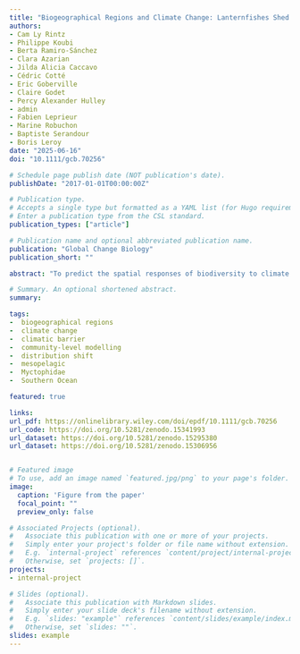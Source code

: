 ```yaml
---
title: "Biogeographical Regions and Climate Change: Lanternfishes Shed Light on the Role of Climatic Barriers in the Southern Ocean"
authors:
- Cam Ly Rintz
- Philippe Koubi
- Berta Ramiro-Sánchez
- Clara Azarian
- Jilda Alicia Caccavo
- Cédric Cotté 
- Eric Goberville
- Claire Godet
- Percy Alexander Hulley
- admin
- Fabien Leprieur
- Marine Robuchon
- Baptiste Serandour
- Boris Leroy
date: "2025-06-16"
doi: "10.1111/gcb.70256"

# Schedule page publish date (NOT publication's date).
publishDate: "2017-01-01T00:00:00Z"

# Publication type.
# Accepts a single type but formatted as a YAML list (for Hugo requirements).
# Enter a publication type from the CSL standard.
publication_types: ["article"]

# Publication name and optional abbreviated publication name.
publication: "Global Change Biology"
publication_short: ""

abstract: "To predict the spatial responses of biodiversity to climate change, studies typically rely on species-specific approaches, such as species distribution models. In this study, we propose an alternative methodology that investigates the collective response of species groups by modelling biogeographical regions. Biogeographical regions are areas defined by homogeneous species compositions and separated by barriers to dispersal. When climate acts as such a barrier, species within the same region are expected to respond similar to changing climatic conditions, enabling the prediction of entire region shifts in response to future climate scenarios. We applied this approach to the Southern Ocean, which exhibits sharp climatic transitions known as oceanic fronts, focusing on the mesopelagic lanternfishes (family Myctophidae). We compiled occurrence data for 115 lanternfish species from 1950 onwards and employed a network-based analysis to identify two major biogeographical regions: a southern and a subtropical region. These regions were found to be distinct, with minimal overlap in species distributions along the temperature gradient and a separation around 8°C, indicating that temperature likely acts as a climatic barrier. Using an ensemble modelling approach, we projected the response of these regions to future temperature changes under various climate scenarios. Our results suggest a circumpolar expansion of the subtropical region and a contraction of the southern region, with the Southern Ocean becoming a cul-de-sac for southern species. Ultimately, our results suggest that when support is found for the climatic barrier hypothesis, community-level models from a ‘group first, then predict’ strategy may effectively predict future shifts in species assemblages."

# Summary. An optional shortened abstract.
summary: 

tags:
-  biogeographical regions
-  climate change
-  climatic barrier
-  community-level modelling
-  distribution shift
-  mesopelagic
-  Myctophidae
-  Southern Ocean

featured: true

links:
url_pdf: https://onlinelibrary.wiley.com/doi/epdf/10.1111/gcb.70256
url_code: https://doi.org/10.5281/zenodo.15341993 
url_dataset: https://doi.org/10.5281/zenodo.15295380 
url_dataset: https://doi.org/10.5281/zenodo.15306956


# Featured image
# To use, add an image named `featured.jpg/png` to your page's folder. 
image:
  caption: 'Figure from the paper'
  focal_point: ""
  preview_only: false

# Associated Projects (optional).
#   Associate this publication with one or more of your projects.
#   Simply enter your project's folder or file name without extension.
#   E.g. `internal-project` references `content/project/internal-project/index.md`.
#   Otherwise, set `projects: []`.
projects:
- internal-project

# Slides (optional).
#   Associate this publication with Markdown slides.
#   Simply enter your slide deck's filename without extension.
#   E.g. `slides: "example"` references `content/slides/example/index.md`.
#   Otherwise, set `slides: ""`.
slides: example
---
```

